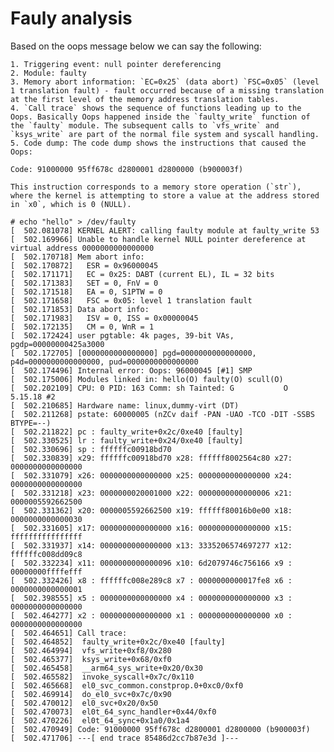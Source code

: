 # Fauly analysis

Based on the oops message below we can say the following:

    1. Triggering event: null pointer dereferencing
    2. Module: faulty
    3. Memory abort information: `EC=0x25` (data abort) `FSC=0x05` (level 1 translation fault) - fault occurred because of a missing translation at the first level of the memory address translation tables.
    4. `Call trace` shows the sequence of functions leading up to the Oops. Basically Oops happened inside the `faulty_write` function of the `faulty` module. The subsequent calls to `vfs_write` and `ksys_write` are part of the normal file system and syscall handling.
    5. Code dump: The code dump shows the instructions that caused the Oops:

    Code: 91000000 95ff678c d2800001 d2800000 (b900003f)

    This instruction corresponds to a memory store operation (`str`), where the kernel is attempting to store a value at the address stored in `x0`, which is 0 (NULL).

    # echo "hello" > /dev/faulty
    [  502.081078] KERNEL ALERT: calling faulty module at faulty_write 53
    [  502.169966] Unable to handle kernel NULL pointer dereference at virtual address 0000000000000000
    [  502.170718] Mem abort info:
    [  502.170872]   ESR = 0x96000045
    [  502.171171]   EC = 0x25: DABT (current EL), IL = 32 bits
    [  502.171383]   SET = 0, FnV = 0
    [  502.171518]   EA = 0, S1PTW = 0
    [  502.171658]   FSC = 0x05: level 1 translation fault
    [  502.171853] Data abort info:
    [  502.171983]   ISV = 0, ISS = 0x00000045
    [  502.172135]   CM = 0, WnR = 1
    [  502.172424] user pgtable: 4k pages, 39-bit VAs, pgdp=00000000425a3000
    [  502.172705] [0000000000000000] pgd=0000000000000000, p4d=0000000000000000, pud=0000000000000000
    [  502.174496] Internal error: Oops: 96000045 [#1] SMP
    [  502.175006] Modules linked in: hello(O) faulty(O) scull(O)
    [  502.202109] CPU: 0 PID: 163 Comm: sh Tainted: G           O      5.15.18 #2
    [  502.210685] Hardware name: linux,dummy-virt (DT)
    [  502.211268] pstate: 60000005 (nZCv daif -PAN -UAO -TCO -DIT -SSBS BTYPE=--)
    [  502.211822] pc : faulty_write+0x2c/0xe40 [faulty]
    [  502.330525] lr : faulty_write+0x24/0xe40 [faulty]
    [  502.330696] sp : ffffffc00918bd70
    [  502.330839] x29: ffffffc00918bd70 x28: ffffff8002564c80 x27: 0000000000000000
    [  502.331079] x26: 0000000000000000 x25: 0000000000000000 x24: 0000000000000000
    [  502.331218] x23: 0000000020001000 x22: 0000000000000006 x21: 0000005592662500
    [  502.331362] x20: 0000005592662500 x19: ffffff80016b0e00 x18: 0000000000000030
    [  502.331605] x17: 0000000000000000 x16: 0000000000000000 x15: ffffffffffffffff
    [  502.331937] x14: 0000000000000000 x13: 3335206574697277 x12: ffffffc008dd09c8
    [  502.332234] x11: 0000000000000096 x10: 6d2079746c756166 x9 : 00000000ffffefff
    [  502.332426] x8 : ffffffc008e289c8 x7 : 0000000000017fe8 x6 : 0000000000000001
    [  502.398555] x5 : 0000000000000000 x4 : 0000000000000000 x3 : 0000000000000000
    [  502.464277] x2 : 0000000000000000 x1 : 0000000000000000 x0 : 0000000000000000
    [  502.464651] Call trace:
    [  502.464852]  faulty_write+0x2c/0xe40 [faulty]
    [  502.464994]  vfs_write+0xf8/0x280
    [  502.465377]  ksys_write+0x68/0xf0
    [  502.465458]  __arm64_sys_write+0x20/0x30
    [  502.465582]  invoke_syscall+0x7c/0x110
    [  502.465668]  el0_svc_common.constprop.0+0xc0/0xf0
    [  502.469914]  do_el0_svc+0x7c/0x90
    [  502.470012]  el0_svc+0x20/0x50
    [  502.470073]  el0t_64_sync_handler+0x44/0xf0
    [  502.470226]  el0t_64_sync+0x1a0/0x1a4
    [  502.470949] Code: 91000000 95ff678c d2800001 d2800000 (b900003f)
    [  502.471706] ---[ end trace 85486d2cc7b87e3d ]---
